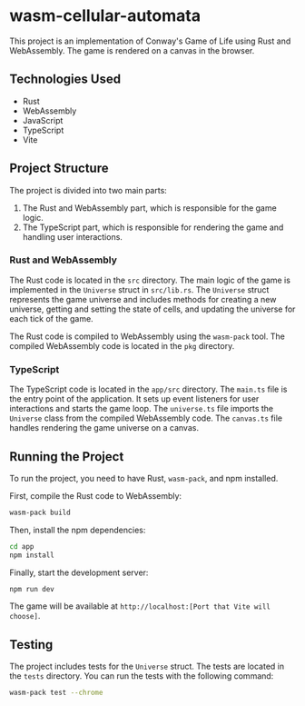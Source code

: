 # wasm-cellular-automata

This project is an implementation of Conway's Game of Life using Rust and WebAssembly. The game is rendered on a canvas in the browser.

## Technologies Used

- Rust
- WebAssembly
- JavaScript
- TypeScript
- Vite

## Project Structure

The project is divided into two main parts:

1. The Rust and WebAssembly part, which is responsible for the game logic.
2. The TypeScript part, which is responsible for rendering the game and handling user interactions.

### Rust and WebAssembly

The Rust code is located in the `src` directory. The main logic of the game is implemented in the `Universe` struct in `src/lib.rs`. The `Universe` struct represents the game universe and includes methods for creating a new universe, getting and setting the state of cells, and updating the universe for each tick of the game.

The Rust code is compiled to WebAssembly using the `wasm-pack` tool. The compiled WebAssembly code is located in the `pkg` directory.

### TypeScript

The TypeScript code is located in the `app/src` directory. The `main.ts` file is the entry point of the application. It sets up event listeners for user interactions and starts the game loop. The `universe.ts` file imports the `Universe` class from the compiled WebAssembly code. The `canvas.ts` file handles rendering the game universe on a canvas.

## Running the Project

To run the project, you need to have Rust, `wasm-pack`, and npm installed.

First, compile the Rust code to WebAssembly:

```bash
wasm-pack build
```

Then, install the npm dependencies:

```bash
cd app
npm install
```

Finally, start the development server:

```bash
npm run dev
```

The game will be available at `http://localhost:[Port that Vite will choose]`.

## Testing

The project includes tests for the `Universe` struct. The tests are located in the `tests` directory. You can run the tests with the following command:

```bash
wasm-pack test --chrome
```
